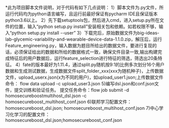 *此为项目脚本文件说明，对于代码有如下几点说明：
 1）脚本文件为.py文件，所运行代码均为python语言编写，且运行前最好保证有pycharm IDE且保证版本python3.6以上。
2）先下载setuptools包，然后进入cmd，进入setup.py所在文件的位置，输入“python setup.py install”安装相关包和依赖。如若权限不够，输入“python setup.py install --user”
3）下载完后，原始数据文件为big-ideas-lab-glycemic-variability-and-wearable-device-data-1.1.0.zip，解压后，运行Feature_engineering.py，输入数据为题目所给出的数据文件，要进行复现的话，必须保证给出的数据和所给的数据格式一致，确保文件目录一致,输出构建完成特征后的用户数据后，运行feature_selection进行特征的筛选，筛选出20条特征。
4）fate的版本最好为1.11.4，通过split.py随机按9:1的比例多次划分16个用户数据和生成测试数据，生成数据文件split_folder_xxx(xxx为随机种子)，上传数据文件，upload_userx.json(x为不同的用户)，如upload_user1.json;上传数据文件命令： flow data upload -c upload_user3.json
5)编写dsl.json和conf.json文件，提交训练和验证任务。
 提交任务命令：flow job submit -d homosecureboostmultihost_dsl.json -c  homosecureboost_multihost_conf.json
6)联邦学习配置文件：homosecureboost_dsl.json; homosecureboost_multihost_conf.json
7)中心学习化学习的配置文件：homosecureboost_dsl.json;homosecureboost_conf.json
